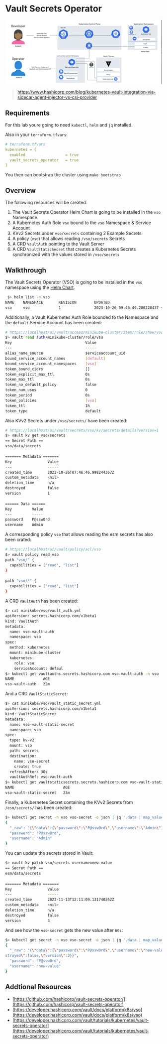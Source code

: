 # Vault Secrets Operator

![img](assets/vso.png)
> https://www.hashicorp.com/blog/kubernetes-vault-integration-via-sidecar-agent-injector-vs-csi-provider

## Requirements
For this lab youre going to need `kubectl`, `helm` and `jq` installed.

Also in your `terraform.tfvars`:

```yaml
# terraform.tfvars
kubernetes = {
  enabled                  = true
  vault_secrets_operator   = true
}
```

You then can bootstrap the cluster using `make bootstrap`


## Overview
The following resources will be created:

1. The Vault Secrets Operator Helm Chart is going to be installed in the `vso` Namespace.
2. A Kubernetes Auth Role `vso` bound to the `vso` Namespace & Service Account
3. KVv2 Secrets under `vso/secrets` containing 2 Example Secrets
4. A policy (`vso`) that allows reading `/vso/secrets` Secrets
5. A CRD `VaultAuth` pointing to the Vault Server
6. A CRD `VaultStaticSecret` that creates a Kubernetes Secrets synchronized with the values stored in `/vso/secrets`

## Walkthrough
The Vault Secrets Operator (VSO) is going to be installed in the `vso` namespace using the [Helm Chart](https://helm.releases.hashicorp.com").

```bash
 $> helm list -n vso
NAME    NAMESPACE       REVISION        UPDATED                                         STATUS          CHART                           APP VERSION
vso     vso             1               2023-10-26 09:46:49.280228437 +0200 CEST        deployed        vault-secrets-operator-0.3.4    0.3.4
```

Additionally, a Vault Kubernetes Auth Role bounded to the Namespace and the `default` Service Account has been created:

```bash
# https://localhost/ui/vault/access/minikube-cluster/item/role/show/vso
$> vault read auth/minikube-cluster/role/vso
Key                                 Value
---                                 -----
alias_name_source                   serviceaccount_uid
bound_service_account_names         [default]
bound_service_account_namespaces    [vso]
token_bound_cidrs                   []
token_explicit_max_ttl              0s
token_max_ttl                       0s
token_no_default_policy             false
token_num_uses                      0
token_period                        0s
token_policies                      [vso]
token_ttl                           1h
token_type                          default
```

Also KVv2 Secrets under `/vso/secrets/` have been created:

```bash
# https://localhost/ui/vault/secrets/vso/kv/secrets/details?version=1
$> vault kv get vso/secrets
== Secret Path ==
vso/data/secrets

======= Metadata =======
Key                Value
---                -----
created_time       2023-10-26T07:46:46.998244367Z
custom_metadata    <nil>
deletion_time      n/a
destroyed          false
version            1

====== Data ======
Key         Value
---         -----
password    P@ssw0rd
username    Admin
```

A corresponding policy `vso` that allows reading the esm secrets has also been crated:

```bash
# https://localhost/ui/vault/policy/acl/vso
$> vault policy read vso
path "vso/" {
  capabilities = ["read", "list"]
}

path "vso/*" {
  capabilities = ["read", "list"]
}
```

A CRD `VaultAuth` has been created:

```bash
$> cat minikube/vso/vault_auth.yml
apiVersion: secrets.hashicorp.com/v1beta1
kind: VaultAuth
metadata:
  name: vso-vault-auth
  namespace: vso
spec:
  method: kubernetes
  mount: minikube-cluster
  kubernetes:
    role: vso
    serviceAccount: defaul
$> kubectl get vaultauths.secrets.hashicorp.com vso-vault-auth -n vso
NAME             AGE
vso-vault-auth   22m
```

And a CRD `VaultStaticSecret`:

```bash
$> cat minikube/vso/vault_static_secret.yml
apiVersion: secrets.hashicorp.com/v1beta1
kind: VaultStaticSecret
metadata:
  name: vso-vault-static-secret
  namespace: vso
spec:
  type: kv-v2
  mount: vso
  path: secrets
  destination:
    name: vso-secret
    create: true
  refreshAfter: 30s
  vaultAuthRef: vso-vault-auth
$> kubectl get vaultstaticsecrets.secrets.hashicorp.com vso-vault-static-secret -n vso
NAME                      AGE
vso-vault-static-secret   23m
```

Finally, a Kubernetes Secret containing the KVv2 Secrets from `/esm/secrets/` has been created:

```bash
$> kubectl get secret -n vso vso-secret -o json | jq '.data | map_values(@base64d)'
{
  "_raw": "{\"data\":{\"password\":\"P@ssw0rd\",\"username\":\"Admin\"},\"metadata\":{\"created_time\":\"2023-10-26T07:46:46.998244367Z\",\"custom_metadata\":null,\"deletion_time\":\"\",\"destroyed\":false,\"version\":1}}",
  "password": "P@ssw0rd",
  "username": "Admin"
}
```

You can update the secrets stored in Vault:

```bash
$> vault kv patch vso/secrets username=new-value
== Secret Path ==
esm/data/secrets

======= Metadata =======
Key                Value
---                -----
created_time       2023-11-13T12:11:09.131740262Z
custom_metadata    <nil>
deletion_time      n/a
destroyed          false
version            3
```

And see how the `vso-secret` gets the new value after `60s`:

```bash
$> kubectl get secret -n vso vso-secret -o json | jq '.data | map_values(@base64d)'
{
  "_raw": "{\"data\":{\"password\":\"P@ssw0rd\",\"username\":\"new-value\"},\"metadata\":{\"created_time\":\"2023-11-13T12:13:54.810581162Z\",\"custom_metadata\":null,\"deletion_time\":\"\",\"de
stroyed\":false,\"version\":2}}",
  "password": "P@ssw0rd",
  "username": "new-value"
}
```


## Addtional Resources
* [https://github.com/hashicorp/vault-secrets-operator/](https://github.com/hashicorp/vault-secrets-operator)
* [https://developer.hashicorp.com/vault/docs/platform/k8s/vso](https://developer.hashicorp.com/vault/docs/platform/k8s/vso)
* [https://developer.hashicorp.com/vault/tutorials/kubernetes/vault-secrets-operator](https://developer.hashicorp.com/vault/tutorials/kubernetes/vault-secrets-operator)
